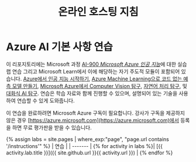 ﻿---
title: 온라인 호스팅 지침
permalink: index.html
layout: home
---

# Azure AI 기본 사항 연습

이 리포지토리에는 Microsoft 과정 [AI-900 *Microsoft Azure 인공 지능*](https://docs.microsoft.com/ko-kr/learn/certifications/courses/ai-900t00)에 대한 실습 랩 연습 그리고 Microsoft Learn에서 이에 해당하는 자기 주도적 모듈이 포함되어 있습니다. [Azure에서 인공 지능 시작하기](https://docs.microsoft.com/learn/paths/get-started-with-artificial-intelligence-on-azure/), [Azure Machine Learning으로 코드 없는 예측 모델 만들기](https://docs.microsoft.com/ko-kr/learn/paths/create-no-code-predictive-models-azure-machine-learning/), [Microsoft Azure에서 Computer Vision 탐구](https://docs.microsoft.com/learn/paths/explore-computer-vision-microsoft-azure/), [자연어 처리 탐구](https://docs.microsoft.com/learn/paths/explore-natural-language-processing/), 및 [대화식 AI 탐구](https://docs.microsoft.com/learn/paths/explore-conversational-ai/). 연습은 학습 자료와 함께 진행할 수 있으며, 설명되어 있는 기술을 사용하여 연습할 수 있게 도와줍니다. 

이 연습을 완료하려면 Microsoft Azure 구독이 필요합니다. 강사가 구독을 제공하지 않은 경우 [https://azure.microsoft.com](https://azure.microsoft.com)에서 등록을 하면 무료 평가판을 받을 수 있습니다.

{% assign labs = site.pages | where_exp:"page", "page.url contains '/instructions'" %}
| 연습 |
| ------- | 
{% for activity in labs  %}| [{{ activity.lab.title }}]({{ site.github.url }}{{ activity.url }}) |
{% endfor %}
